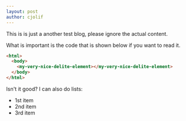 ```yaml
---
layout: post
author: cjolif
---
```

This is is just a another test blog, please ignore the actual content.

What is important is the code that is shown below if you want to read it.

<!--more-->

```html
<html>
  <body>
    <my-very-nice-delite-element></my-very-nice-delite-element>
  </body>
</html>
```

Isn't it good? I can also do lists:

* 1st item
* 2nd item
* 3rd item
